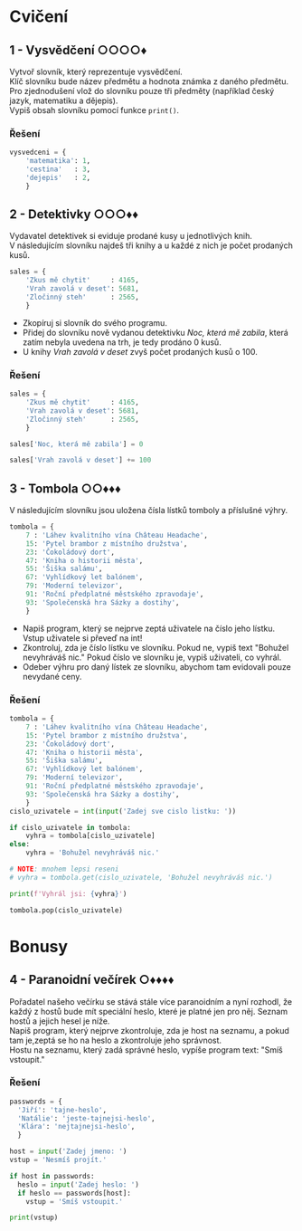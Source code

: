 # Cvičení

## 1 - Vysvědčení ○○○○♦

Vytvoř slovník, který reprezentuje vysvědčení.  
Klíč slovníku bude název předmětu a hodnota známka z daného předmětu.  
Pro zjednodušení vlož do slovníku pouze tři předměty (například český jazyk, matematiku a dějepis).  
Vypiš obsah slovníku pomocí funkce `print()`.

### Řešení

```python
vysvedceni = {
    'matematika': 1,
    'cestina'   : 3,
    'dejepis'   : 2,
    }
```

## 2 - Detektivky ○○○♦♦

Vydavatel detektivek si eviduje prodané kusy u jednotlivých knih.  
V následujícím slovníku najdeš tři knihy a u každé z nich je počet prodaných kusů.

```python
sales = {
    'Zkus mě chytit'     : 4165,
    'Vrah zavolá v deset': 5681,
    'Zločinný steh'      : 2565,
    }
```

- Zkopíruj si slovník do svého programu.
- Přidej do slovníku nově vydanou detektivku *Noc, která mě zabila*, která zatím nebyla uvedena na trh, je tedy prodáno
  0 kusů.
- U knihy *Vrah zavolá v deset* zvyš počet prodaných kusů o 100.

### Řešení

```python
sales = {
    'Zkus mě chytit'     : 4165,
    'Vrah zavolá v deset': 5681,
    'Zločinný steh'      : 2565,
    }

sales['Noc, která mě zabila'] = 0

sales['Vrah zavolá v deset'] += 100
```

## 3 - Tombola ○○♦♦♦

V následujícím slovníku jsou uložena čísla lístků tomboly a příslušné výhry.

```python
tombola = {
    7 : 'Láhev kvalitního vína Château Headache',
    15: 'Pytel brambor z místního družstva',
    23: 'Čokoládový dort',
    47: 'Kniha o historii města',
    55: 'Šiška salámu',
    67: 'Vyhlídkový let balónem',
    79: 'Moderní televizor',
    91: 'Roční předplatné městského zpravodaje',
    93: 'Společenská hra Sázky a dostihy',
    }
```

- Napiš program, který se nejprve zeptá uživatele na číslo jeho lístku. Vstup uživatele si převeď na int!
- Zkontroluj, zda je číslo lístku ve slovníku. Pokud ne, vypiš text "Bohužel nevyhráváš nic." Pokud číslo ve slovníku
  je, vypiš uživateli, co vyhrál.
- Odeber výhru pro daný lístek ze slovníku, abychom tam evidovali pouze nevydané ceny.

### Řešení

```python
tombola = {
    7 : 'Láhev kvalitního vína Château Headache',
    15: 'Pytel brambor z místního družstva',
    23: 'Čokoládový dort',
    47: 'Kniha o historii města',
    55: 'Šiška salámu',
    67: 'Vyhlídkový let balónem',
    79: 'Moderní televizor',
    91: 'Roční předplatné městského zpravodaje',
    93: 'Společenská hra Sázky a dostihy',
    }
cislo_uzivatele = int(input('Zadej sve cislo listku: '))

if cislo_uzivatele in tombola:
    vyhra = tombola[cislo_uzivatele]
else:
    vyhra = 'Bohužel nevyhráváš nic.'

# NOTE: mnohem lepsi reseni
# vyhra = tombola.get(cislo_uzivatele, 'Bohužel nevyhráváš nic.')

print(f'Vyhrál jsi: {vyhra}')

tombola.pop(cislo_uzivatele)
```

# Bonusy

## 4 - Paranoidní večírek ○♦♦♦♦

Pořadatel našeho večírku se stává stále více paranoidním a nyní rozhodl, že každý z hostů bude mít speciální heslo,
které je platné jen pro něj. Seznam hostů a jejich hesel je níže.  
Napiš program, který nejprve zkontroluje, zda je host na seznamu, a pokud tam je,zeptá se ho na heslo a zkontroluje jeho
správnost.  
Hostu na seznamu, který zadá správné heslo, vypíše program text: "Smíš vstoupit."

### Řešení

```python
passwords = {
  'Jiří': 'tajne-heslo',
  'Natálie': 'jeste-tajnejsi-heslo',
  'Klára': 'nejtajnejsi-heslo',
  }

host = input('Zadej jmeno: ')
vstup = 'Nesmíš projít.'

if host in passwords:
  heslo = input('Zadej heslo: ')
  if heslo == passwords[host]:
    vstup = 'Smíš vstoupit.'

print(vstup)
```